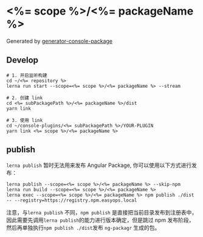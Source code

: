 # <%= scope %>/<%= packageName %>

Generated by [generator-console-package](https://github.com/easyops-cn/generator-console-package)

## Develop

```
# 1. 开启监听构建
cd ~/<%= repository %>
lerna run start --scope=<%= scope %>/<%= packageName %> --stream

# 2. 创建 link
cd <%= subPackagePath %>/<%= packageName %>/dist
yarn link

# 3. 使用 link
cd ~/console-plugins/<%= subPackagePath %>/YOUR-PLUGIN
yarn link <%= scope %>/<%= packageName %>
```

## publish

`lerna publish` 暂时无法用来发布 Angular Package, 你可以使用以下方式进行发布：

```
lerna publish --scope=<%= scope %>/<%= packageName %> --skip-npm
lerna run build --scope=<%= scope %>/<%= packageName %>
lerna exec --scope=<%= scope %>/<%= packageName %> npm publish ./dist -- --registry=https://registry.npm.easyops.local
```

注意，与`lerna publish` 不同，`npm publish` 是直接把当前目录发布到注册表中，因此需要先调用`lerna publish`的能力进行版本确定，但是跳过 npm 发布阶段，然后再单独执行`npm publish ./dist`发布 `ng-packagr` 生成的包。
